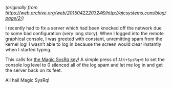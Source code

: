 <!--
.. title: Magic SysRq to the Rescue!
.. slug: magic-sysrq-to-the-rescue
.. date: 2012-10-02 12:00:00 UTC-07:00
.. tags: 
.. category: linux
.. link: 
.. description: 
.. type: text
-->

_(originally from https://web.archive.org/web/20150422203246/http://ajcsystems.com/blog/page/2/)_

I recently had to fix a server which had been knocked off the network due to some bad configuration (very long story). When I logged into the remote graphical console, I was greeted with constant, unremitting spam from the kernel log! I wasn’t able to log in because the screen would clear instantly when I started typing.

This calls for [the Magic SysRq key](https://web.archive.org/web/20150422203246/http://en.wikipedia.org/wiki/Magic_SysRq_key)! A simple press of `Alt+SysRq+0` to set the console log level to 0 silenced all of the log spam and let me log in and get the server back on its feet.

All hail Magic SysRq!
